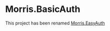 # Morris.BasicAuth

This project has been renamed [Morris.EasyAuth](https://github.com/mrpmorris/Morris.EasyAuth)
